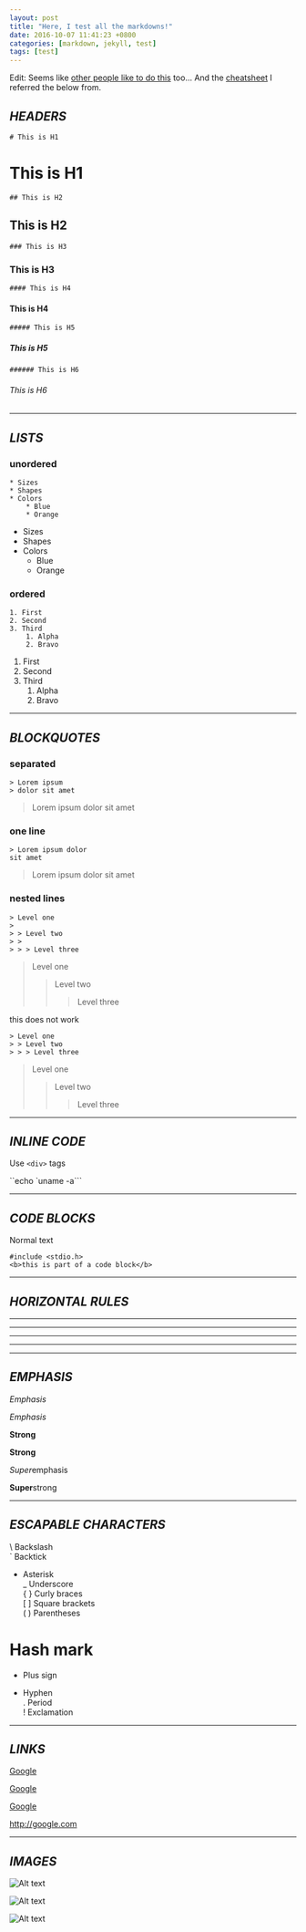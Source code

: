 ```yaml
---
layout: post
title: "Here, I test all the markdowns!"
date: 2016-10-07 11:41:23 +0800
categories: [markdown, jekyll, test]
tags: [test]
---
```


Edit: Seems like [other people like to do this](https://github.com/adam-p/markdown-here/wiki/Markdown-Cheatsheet) too...
And the [cheatsheet](http://packetlife.net/media/library/16/Markdown.pdf) I referred the below from.

## <i>HEADERS</i>

	# This is H1

# This is H1


	## This is H2

## This is H2


	### This is H3

### This is H3


	#### This is H4

#### This is H4


	##### This is H5

##### This is H5


	###### This is H6

###### This is H6


* * *


## <i>LISTS</i>

### unordered

	* Sizes
	* Shapes
	* Colors
		* Blue
		* Orange


* Sizes
* Shapes
* Colors
	* Blue
	* Orange

### ordered

	1. First
	2. Second
	3. Third
		1. Alpha
		2. Bravo

1. First
2. Second
3. Third
	1. Alpha
	2. Bravo


* * *


## <i>BLOCKQUOTES</i>

### separated
	> Lorem ipsum
	> dolor sit amet

> Lorem ipsum
> dolor sit amet  
  


### one line
	> Lorem ipsum dolor
	sit amet

> Lorem ipsum dolor
sit amet
  
  

### nested lines
	> Level one
	>
	> > Level two
	> >
	> > > Level three

> Level one
>
> > Level two
> >
> > > Level three

this does not work

	> Level one
	> > Level two
	> > > Level three

> Level one
> > Level two
> > > Level three

* * *


## <i>INLINE CODE</i>

Use `<div>` tags

``echo `uname -a```


* * *


## <i>CODE BLOCKS</i>

Normal text

	#include <stdio.h>
	<b>this is part of a code block</b>


* * *


## <i>HORIZONTAL RULES</i>

* * *
***
- - -
---


* * *


## <i>EMPHASIS</i>

*Emphasis*

_Emphasis_

**Strong**

__Strong__

*Super*emphasis

**Super**strong


* * *


## <i>ESCAPABLE CHARACTERS</i>

\ Backslash  
` Backtick  
* Asterisk  
_ Underscore  
{ } Curly braces  
[ ] Square brackets  
( ) Parentheses  
# Hash mark  
+ Plus sign  
- Hyphen  
. Period  
! Exclamation  


* * *


## <i>LINKS</i>

[Google](http://google.com/)

[Google](http://google.com/ "Search")

[google]: http://google.com/ "Search"

[Google][google]

<http://google.com>


* * *


## <i>IMAGES</i>

![Alt text](/path/to/img.jpg)

![Alt text](/path/to/img.jpg "Title")

[img1]: /path/to/img.jpg "Title"

![Alt text][img1]